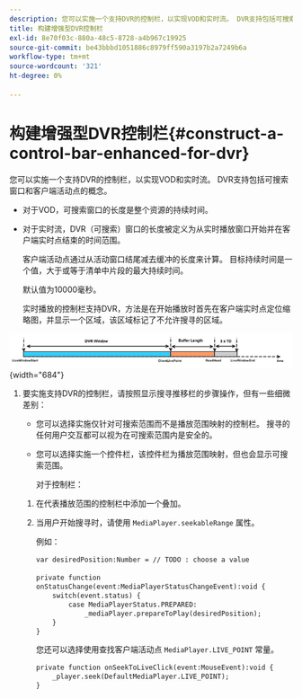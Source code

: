 ```yaml
---
description: 您可以实施一个支持DVR的控制栏，以实现VOD和实时流。 DVR支持包括可搜索窗口和客户端活动点的概念。
title: 构建增强型DVR控制栏
exl-id: 8e70f03c-880a-48c5-8728-a4b967c19925
source-git-commit: be43bbbd1051886c8979ff590a3197b2a7249b6a
workflow-type: tm+mt
source-wordcount: '321'
ht-degree: 0%

---
```


# 构建增强型DVR控制栏{#construct-a-control-bar-enhanced-for-dvr}

您可以实施一个支持DVR的控制栏，以实现VOD和实时流。 DVR支持包括可搜索窗口和客户端活动点的概念。

* 对于VOD，可搜索窗口的长度是整个资源的持续时间。
* 对于实时流，DVR（可搜索）窗口的长度被定义为从实时播放窗口开始并在客户端实时点结束的时间范围。

   客户端活动点通过从活动窗口结尾减去缓冲的长度来计算。 目标持续时间是一个值，大于或等于清单中片段的最大持续时间。

   默认值为10000毫秒。

   实时播放的控制栏支持DVR，方法是在开始播放时首先在客户端实时点定位缩略图，并显示一个区域，该区域标记了不允许搜寻的区域。

<!--<a id="fig_37A39A28BA714BA5A2C461357ED5BD41"></a>-->

![](assets/dvr-window.PNG){width="684"}

1. 要实施支持DVR的控制栏，请按照显示搜寻推移栏的步骤操作，但有一些细微差别：

   * 您可以选择实施仅针对可搜索范围而不是播放范围映射的控制栏。 搜寻的任何用户交互都可以视为在可搜索范围内是安全的。
   * 您可以选择实施一个控件栏，该控件栏为播放范围映射，但也会显示可搜索范围。

      对于控制栏：
   1. 在代表播放范围的控制栏中添加一个叠加。
   1. 当用户开始搜寻时，请使用 `MediaPlayer.seekableRange` 属性。

      例如：

      ```
      var desiredPosition:Number = // TODO : choose a value 
      
      private function onStatusChange(event:MediaPlayerStatusChangeEvent):void { 
          switch(event.status) { 
              case MediaPlayerStatus.PREPARED: 
                  _mediaPlayer.prepareToPlay(desiredPosition); 
          } 
      }
      ```

      您还可以选择使用查找客户端活动点 `MediaPlayer.LIVE_POINT` 常量。

      ```
      private function onSeekToLiveClick(event:MouseEvent):void { 
          _player.seek(DefaultMediaPlayer.LIVE_POINT); 
      }
      ```
